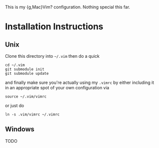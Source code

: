 This is my {g,Mac}Vim? configuration.
Nothing special this far.

Installation Instructions
=========================

Unix
----

Clone this directory into `~/.vim` then do a quick

	cd ~/.vim
	git submodule init
	git submodule update

and finally make sure you're actually using my `.vimrc` by either including it in an appropriate spot of
your own configuration via

	source ~/.vim/vimrc

or just do

	ln -s .vim/vimrc ~/.vimrc

Windows
-------

TODO
